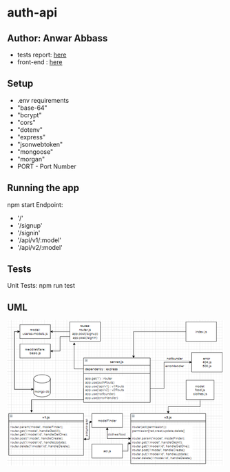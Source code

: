 # auth-api
## Author: Anwar Abbass
- tests report: [here]()
- front-end : [here]()
## Setup
- .env requirements
- "base-64"
- "bcrypt"
- "cors"
- "dotenv"
- "express"
- "jsonwebtoken"
- "mongoose"
- "morgan"
- PORT - Port Number

## Running the app
npm start
Endpoint: 
- '/'
- '/signup'
- '/signin'
- '/api/v1/:model'
- '/api/v2/:model'

## Tests
Unit Tests: npm run test

## UML
![](./uml.png)